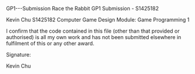 GP1---Submission
Race the Rabbit GP1 Submission - S1425182

Kevin Chu S1425182 Computer Game Design Module: Game Programming 1

I confirm that the code contained in this file (other than that provided or authorised) 
is all my own work and has not been submitted elsewhere in fulfilment of this or any other award.

Signature:

Kevin Chu
